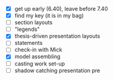 - [x] get up early (6.40), leave before 7.40
- [x] find my key (it is in my bag)
- [ ] section layouts
- [ ] "legends"
- [x] thesis-driven presentation layouts
- [ ] statements
- [ ] check-in with Mick
- [x] model assembling
- [ ] casting work set-up
- [ ] shadow catching presentation pre
